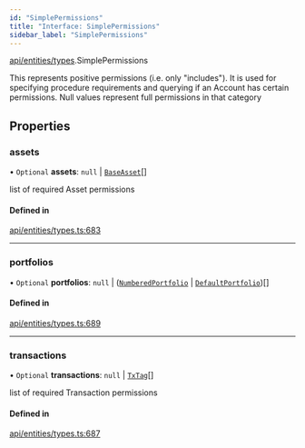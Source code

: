 ```yaml
---
id: "SimplePermissions"
title: "Interface: SimplePermissions"
sidebar_label: "SimplePermissions"
---
```


[api/entities/types](../../../../../modules/API/Entities/Types/Types.md).SimplePermissions

This represents positive permissions (i.e. only "includes"). It is used
  for specifying procedure requirements and querying if an Account has certain
  permissions. Null values represent full permissions in that category

## Properties

### assets

• `Optional` **assets**: ``null`` \| [`BaseAsset`](../../../../../classes/API/Entities/Asset/Base/BaseAsset/BaseAsset.md)[]

list of required Asset permissions

#### Defined in

[api/entities/types.ts:683](https://github.com/PolymeshAssociation/polymesh-sdk/blob/5b946f904/src/api/entities/types.ts#L683)

___

### portfolios

• `Optional` **portfolios**: ``null`` \| ([`NumberedPortfolio`](../../../../../classes/API/Entities/NumberedPortfolio/NumberedPortfolio.md) \| [`DefaultPortfolio`](../../../../../classes/API/Entities/DefaultPortfolio/DefaultPortfolio.md))[]

#### Defined in

[api/entities/types.ts:689](https://github.com/PolymeshAssociation/polymesh-sdk/blob/5b946f904/src/api/entities/types.ts#L689)

___

### transactions

• `Optional` **transactions**: ``null`` \| [`TxTag`](../../../../../modules/Generated/Types/Types.md#txtag)[]

list of required Transaction permissions

#### Defined in

[api/entities/types.ts:687](https://github.com/PolymeshAssociation/polymesh-sdk/blob/5b946f904/src/api/entities/types.ts#L687)
